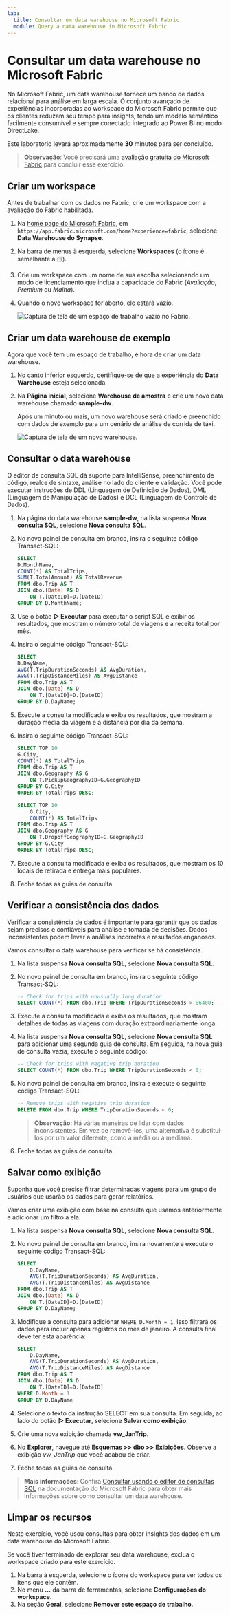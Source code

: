 ```yaml
---
lab:
  title: Consultar um data warehouse no Microsoft Fabric
  module: Query a data warehouse in Microsoft Fabric
---
```


# Consultar um data warehouse no Microsoft Fabric

No Microsoft Fabric, um data warehouse fornece um banco de dados relacional para análise em larga escala. O conjunto avançado de experiências incorporadas ao workspace do Microsoft Fabric permite que os clientes reduzam seu tempo para insights, tendo um modelo semântico facilmente consumível e sempre conectado integrado ao Power BI no modo DirectLake. 

Este laboratório levará aproximadamente **30** minutos para ser concluído.

> **Observação**: Você precisará uma [avaliação gratuita do Microsoft Fabric](https://learn.microsoft.com/fabric/get-started/fabric-trial) para concluir esse exercício.

## Criar um workspace

Antes de trabalhar com os dados no Fabric, crie um workspace com a avaliação do Fabric habilitada.

1. Na [home page do Microsoft Fabric](https://app.fabric.microsoft.com/home?experience=fabric), em `https://app.fabric.microsoft.com/home?experience=fabric`, selecione **Data Warehouse do Synapse**.
1. Na barra de menus à esquerda, selecione **Workspaces** (o ícone é semelhante a &#128455;).
1. Crie um workspace com um nome de sua escolha selecionando um modo de licenciamento que inclua a capacidade do Fabric (*Avaliação*, *Premium* ou *Malha*).
1. Quando o novo workspace for aberto, ele estará vazio.

    ![Captura de tela de um espaço de trabalho vazio no Fabric.](./Images/new-workspace.png)

## Criar um data warehouse de exemplo

Agora que você tem um espaço de trabalho, é hora de criar um data warehouse.

1. No canto inferior esquerdo, certifique-se de que a experiência do **Data Warehouse** esteja selecionada.
1. Na **Página inicial**, selecione **Warehouse de amostra** e crie um novo data warehouse chamado **sample-dw**.

    Após um minuto ou mais, um novo warehouse será criado e preenchido com dados de exemplo para um cenário de análise de corrida de táxi.

    ![Captura de tela de um novo warehouse.](./Images/sample-data-warehouse.png)

## Consultar o data warehouse

O editor de consulta SQL dá suporte para IntelliSense, preenchimento de código, realce de sintaxe, análise no lado do cliente e validação. Você pode executar instruções de DDL (Linguagem de Definição de Dados), DML (Linguagem de Manipulação de Dados) e DCL (Linguagem de Controle de Dados).

1. Na página do data warehouse **sample-dw**, na lista suspensa **Nova consulta SQL**, selecione **Nova consulta SQL**.

1. No novo painel de consulta em branco, insira o seguinte código Transact-SQL:

    ```sql
    SELECT 
    D.MonthName, 
    COUNT(*) AS TotalTrips, 
    SUM(T.TotalAmount) AS TotalRevenue 
    FROM dbo.Trip AS T
    JOIN dbo.[Date] AS D
        ON T.[DateID]=D.[DateID]
    GROUP BY D.MonthName;
    ```

1. Use o botão **&#9655; Executar** para executar o script SQL e exibir os resultados, que mostram o número total de viagens e a receita total por mês.

1. Insira o seguinte código Transact-SQL:

    ```sql
   SELECT 
    D.DayName, 
    AVG(T.TripDurationSeconds) AS AvgDuration, 
    AVG(T.TripDistanceMiles) AS AvgDistance 
    FROM dbo.Trip AS T
    JOIN dbo.[Date] AS D
        ON T.[DateID]=D.[DateID]
    GROUP BY D.DayName;
    ```

1. Execute a consulta modificada e exiba os resultados, que mostram a duração média da viagem e a distância por dia da semana.

1. Insira o seguinte código Transact-SQL:

    ```sql
    SELECT TOP 10 
    G.City, 
    COUNT(*) AS TotalTrips 
    FROM dbo.Trip AS T
    JOIN dbo.Geography AS G
        ON T.PickupGeographyID=G.GeographyID
    GROUP BY G.City
    ORDER BY TotalTrips DESC;
    
    SELECT TOP 10 
        G.City, 
        COUNT(*) AS TotalTrips 
    FROM dbo.Trip AS T
    JOIN dbo.Geography AS G
        ON T.DropoffGeographyID=G.GeographyID
    GROUP BY G.City
    ORDER BY TotalTrips DESC;
    ```

1. Execute a consulta modificada e exiba os resultados, que mostram os 10 locais de retirada e entrega mais populares.

1. Feche todas as guias de consulta.

## Verificar a consistência dos dados

Verificar a consistência de dados é importante para garantir que os dados sejam precisos e confiáveis para análise e tomada de decisões. Dados inconsistentes podem levar a análises incorretas e resultados enganosos. 

Vamos consultar o data warehouse para verificar se há consistência.

1. Na lista suspensa **Nova consulta SQL**, selecione **Nova consulta SQL**.

1. No novo painel de consulta em branco, insira o seguinte código Transact-SQL:

    ```sql
    -- Check for trips with unusually long duration
    SELECT COUNT(*) FROM dbo.Trip WHERE TripDurationSeconds > 86400; -- 24 hours
    ```

1. Execute a consulta modificada e exiba os resultados, que mostram detalhes de todas as viagens com duração extraordinariamente longa.

1. Na lista suspensa **Nova consulta SQL**, selecione **Nova consulta SQL** para adicionar uma segunda guia de consulta. Em seguida, na nova guia de consulta vazia, execute o seguinte código:

    ```sql
    -- Check for trips with negative trip duration
    SELECT COUNT(*) FROM dbo.Trip WHERE TripDurationSeconds < 0;
    ```

1. No novo painel de consulta em branco, insira e execute o seguinte código Transact-SQL:

    ```sql
    -- Remove trips with negative trip duration
    DELETE FROM dbo.Trip WHERE TripDurationSeconds < 0;
    ```

    > **Observação:** Há várias maneiras de lidar com dados inconsistentes. Em vez de removê-los, uma alternativa é substituí-los por um valor diferente, como a média ou a mediana.

1. Feche todas as guias de consulta.

## Salvar como exibição

Suponha que você precise filtrar determinadas viagens para um grupo de usuários que usarão os dados para gerar relatórios.

Vamos criar uma exibição com base na consulta que usamos anteriormente e adicionar um filtro a ela.

1. Na lista suspensa **Nova consulta SQL**, selecione **Nova consulta SQL**.

1. No novo painel de consulta em branco, insira novamente e execute o seguinte código Transact-SQL:

    ```sql
    SELECT 
        D.DayName, 
        AVG(T.TripDurationSeconds) AS AvgDuration, 
        AVG(T.TripDistanceMiles) AS AvgDistance 
    FROM dbo.Trip AS T
    JOIN dbo.[Date] AS D
        ON T.[DateID]=D.[DateID]
    GROUP BY D.DayName;
    ```

1. Modifique a consulta para adicionar `WHERE D.Month = 1`. Isso filtrará os dados para incluir apenas registros do mês de janeiro. A consulta final deve ter esta aparência:

    ```sql
    SELECT 
        D.DayName, 
        AVG(T.TripDurationSeconds) AS AvgDuration, 
        AVG(T.TripDistanceMiles) AS AvgDistance 
    FROM dbo.Trip AS T
    JOIN dbo.[Date] AS D
        ON T.[DateID]=D.[DateID]
    WHERE D.Month = 1
    GROUP BY D.DayName
    ```

1. Selecione o texto da instrução SELECT em sua consulta. Em seguida, ao lado do botão **&#9655; Executar**, selecione **Salvar como exibição**.

1. Crie uma nova exibição chamada **vw_JanTrip**.

1. No **Explorer**, navegue até **Esquemas >> dbo >> Exibições**. Observe a exibição *vw_JanTrip* que você acabou de criar.

1. Feche todas as guias de consulta.

> **Mais informações**: Confira [Consultar usando o editor de consultas SQL](https://learn.microsoft.com/fabric/data-warehouse/sql-query-editor) na documentação do Microsoft Fabric para obter mais informações sobre como consultar um data warehouse.

## Limpar os recursos

Neste exercício, você usou consultas para obter insights dos dados em um data warehouse do Microsoft Fabric.

Se você tiver terminado de explorar seu data warehouse, exclua o workspace criado para este exercício.

1. Na barra à esquerda, selecione o ícone do workspace para ver todos os itens que ele contém.
2. No menu **…** da barra de ferramentas, selecione **Configurações do workspace**.
3. Na seção **Geral**, selecione **Remover este espaço de trabalho**.
